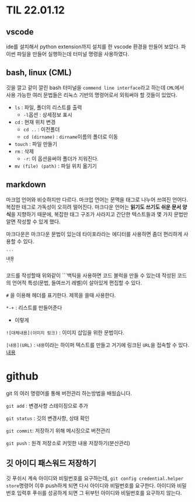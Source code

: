 # TIL 22.01.12

## vscode

ide를 설치해서 python extension까지 설치를 한 vscode 환경을 만들어 보았다. 파이썬 파일을 만들어 실행하는데 터미널 명령을 사용하였다.

## bash, linux (CML)

깃을 깔고 같이 깔린 bash 터미널을 `commend line interface`라고 하는데 `CML`에서 사용 가능한 여러 문법들은 리눅스 기반의 명령어로서 외워써야 할 것들이 있었다.

* `ls` : 파일, 폴더의 리스트를 출력
  * `-l`옵션 : 상세정보 표시
* `cd` : 현재 위치 변경
  * `cd ..` : 이전폴더
  * `cd (dirname)` : `dirname`이름의 폴더로 이동
* `touch` : 파일 만들기
* `rm` : 삭제
  * `-r`: 이 옵션을써야 폴더가 지워진다.
* `mv (file) (path)` : 파일 위치 옮기기

## markdown

마크업 언어와 비슷하지만 다르다. 마크업 언어는 문맥을 태그로 나누어 쓰여진 언어다. 복잡한 테그로 가독성이 오히려 떨어진다. 마크다운 언어는 **읽기도 쓰기도 쉬운 문서 양식**을 지향하기 때문에, 복잡한 태그 구조가 사라지고 간단한 텍스트들과 몇 가지 문법만 알면 작성할 수 있게 했다.

마크다운은 마크다운 문법이 있는데 타이포라라는 에디터를 사용하면 좀더 편리하게 사용할 수 있다.

````text
```
내용
```
````

코드를 작성할때 위와같이 \`\`\`백틱을  사용하면 코드 블럭을 만들 수 있는데 작성된 코드의 언어적 특성(문법, 들여쓰기 레벨)이 살아있게 편집할 수 있다.

`#` 을 이용해 헤더를 표기한다. 제목을 쓸때 사용한다.

`*-+` : 리스트를 만들어준다

* 이렇게

`![대체내용](이미지 링크)` : 이미지 삽입을 위한 문법이다.

`[내용](URL)` : `내용`이라는 하이퍼 텍스트를 만들고 거기에 링크된 `URL`을 접속할 수 있다. [내용](./)

# github

git 의 여러 명령어를 통해 버전관리 하는방법을 배웠습니다. 

`git add` : 변경사항 스테이징으로 추가

`git status` : 깃의 변경사항, 상태 확인

`git commit`: 저장하기 위해 메시징으로 버전관리

`git push` : 원격 저장소로 커밋한 내용 저장하기(분산관리)

## 깃 아이디 패스워드 저장하기

깃 푸쉬시 계속 아이디와 비밀번호를 요구하는데, `git config credential.helper store`명령어 이후 push하게 되면
다시 아이디와 비밀번호를 요구한다. 아이디와 비밀번호 입력후 푸쉬를 성공하게 되면
그 뒤부턴 아이디와 비밀번호를 요구하지 않는다.